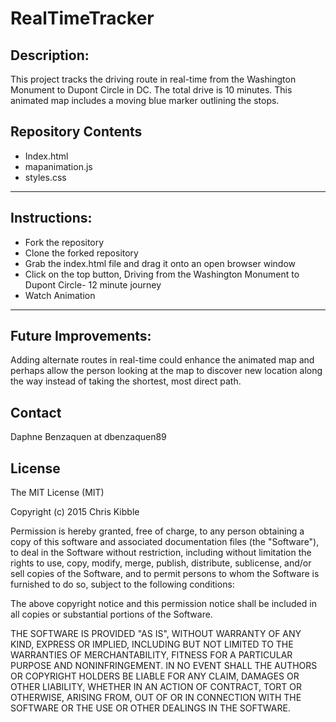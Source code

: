 # RealTimeTracker
## Description: 
This project tracks the driving route in real-time from the Washington Monument to Dupont Circle in DC. The total drive is 10 minutes. This animated map includes a moving blue marker outlining the stops.

## Repository Contents
* Index.html
* mapanimation.js
* styles.css
---
## Instructions:
* Fork the repository
* Clone the forked repository
* Grab the index.html file and drag it onto an open browser window
* Click on the top button, Driving from the Washington Monument to Dupont Circle- 12 minute journey
* Watch Animation
---
## Future Improvements:
Adding alternate routes in real-time could enhance the animated map and perhaps allow the person looking at the map to discover new location along the way instead of taking the shortest, most direct path.

## Contact
Daphne Benzaquen at dbenzaquen89

## License
The MIT License (MIT)

Copyright (c) 2015 Chris Kibble

Permission is hereby granted, free of charge, to any person obtaining a copy of this software and associated documentation files (the "Software"), to deal in the Software without restriction, including without limitation the rights to use, copy, modify, merge, publish, distribute, sublicense, and/or sell copies of the Software, and to permit persons to whom the Software is furnished to do so, subject to the following conditions:

The above copyright notice and this permission notice shall be included in all copies or substantial portions of the Software.

THE SOFTWARE IS PROVIDED "AS IS", WITHOUT WARRANTY OF ANY KIND, EXPRESS OR IMPLIED, INCLUDING BUT NOT LIMITED TO THE WARRANTIES OF MERCHANTABILITY, FITNESS FOR A PARTICULAR PURPOSE AND NONINFRINGEMENT. IN NO EVENT SHALL THE AUTHORS OR COPYRIGHT HOLDERS BE LIABLE FOR ANY CLAIM, DAMAGES OR OTHER LIABILITY, WHETHER IN AN ACTION OF CONTRACT, TORT OR OTHERWISE, ARISING FROM, OUT OF OR IN CONNECTION WITH THE SOFTWARE OR THE USE OR OTHER DEALINGS IN THE SOFTWARE.
